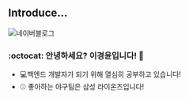 ## Introduce...

![네이버블로그](https://blog.naver.com/jack3614)

### :octocat: 안녕하세요? 이경윤입니다! 🐶

- 💻백엔드 개발자가 되기 위해 열심히 공부하고 있습니다!
- ⚾ 좋아하는 야구팀은 삼성 라이온즈입니다!
